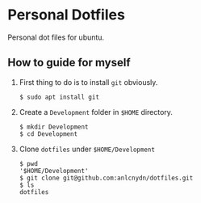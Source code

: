 # Personal Dotfiles <!-- omit in toc -->

Personal dot files for ubuntu.

## How to guide for myself

1. First thing to do is to install `git` obviously. 
   ```
   $ sudo apt install git
   ```
2. Create a `Development` folder in `$HOME` directory.
   ```
   $ mkdir Development
   $ cd Development
   ```
3. Clone `dotfiles` under `$HOME/Development`
   ```
   $ pwd 
   '$HOME/Development'
   $ git clone git@github.com:anlcnydn/dotfiles.git
   $ ls
   dotfiles
   ```
